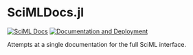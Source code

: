 # SciMLDocs.jl

[![SciML Docs](https://img.shields.io/badge/docs-stable-blue.svg)](https://docs.sciml.ai)
[![Documentation and Deployment](https://badge.buildkite.com/b4720f5f3a8d2d1ac8bbaebf5e0e38aaae28b6c8fb436ba05e.svg)](https://buildkite.com/julialang/scimldocs?branch=main)

Attempts at a single documentation for the full SciML interface.


